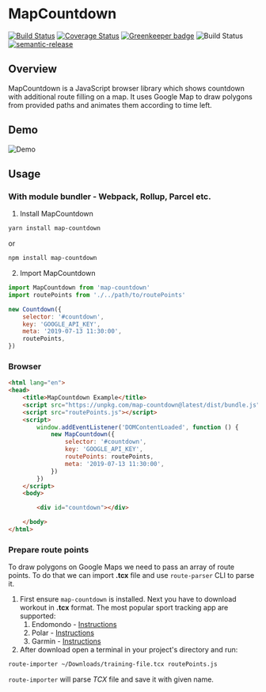 # MapCountdown

[![Build Status](https://travis-ci.org/dawidjaniga/map-countdown.svg?branch=master)](https://travis-ci.org/dawidjaniga/map-countdown)
[![Coverage Status](https://img.shields.io/codecov/c/github/dawidjaniga/map-countdown.svg)](asd) [![Greenkeeper badge](https://badges.greenkeeper.io/dawidjaniga/map-countdown.svg)](https://greenkeeper.io/)
![Build Status](https://img.shields.io/david/dawidjaniga/map-countdown.svg)
[![semantic-release](https://img.shields.io/badge/%20%20%F0%9F%93%A6%F0%9F%9A%80-semantic--release-e10079.svg)](https://github.com/semantic-release/semantic-release)

## Overview
MapCountdown is a JavaScript browser library which shows countdown with additional route filling on a map. It uses Google Map to draw polygons from provided paths and animates them according to time left.

## Demo
![Demo](./assets/map-countdown-demo.gif)


## Usage

### With module bundler - Webpack, Rollup, Parcel etc.
1. Install MapCountdown
``` bash
yarn install map-countdown
```
or
``` bash
npm install map-countdown
```
2. Import MapCountdown
``` javascript
import MapCountdown from 'map-countdown'
import routePoints from './../path/to/routePoints'

new Countdown({
    selector: '#countdown',
    key: 'GOOGLE_API_KEY',
    meta: '2019-07-13 11:30:00',
    routePoints,
})
```

### Browser
``` html
<html lang="en">
<head>
    <title>MapCountdown Example</title>
    <script src="https://unpkg.com/map-countdown@latest/dist/bundle.js"></script>
    <script src="routePoints.js"></script>
    <script>
        window.addEventListener('DOMContentLoaded', function () {
            new MapCountdown({
                selector: '#countdown',
                key: 'GOOGLE_API_KEY',
                routePoints: routePoints,
                meta: '2019-07-13 11:30:00',
            })
        })
    </script>
    <body>

        <div id="countdown"></div>

    </body>
</html>
```

### Prepare route points
To draw polygons on Google Maps we need to pass an array of route points. To do that we can import **.tcx** file and use `route-parser` CLI to parse it.

1. First ensure `map-countdown` is installed. Next you have to download workout in **.tcx** format. The most popular sport tracking app are supported:
    1. Endomondo - [Instructions](https://support.endomondo.com/hc/en-us/articles/213219528-File-Export)
    2. Polar - [Instructions](https://support.polar.com/en/support/how_do_i_export_individual_training_sessions_from_polar_flow_web_service)
    3. Garmin - [Instructions](https://support.garmin.com/pl-PL/?faq=W1TvTPW8JZ6LfJSfK512Q8)
2. After download open a terminal in your project's directory and run:
```bash
route-importer ~/Downloads/training-file.tcx routePoints.js
```
`route-importer` will parse _TCX_ file and save it with given name.